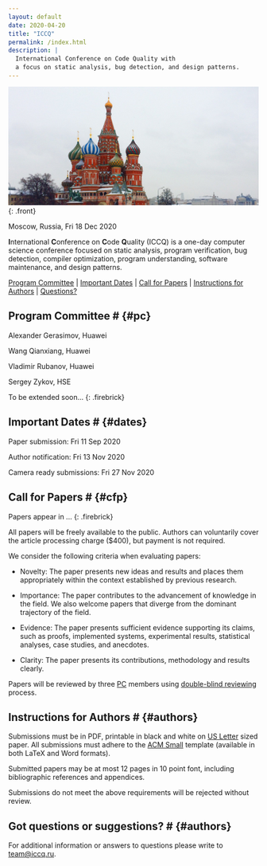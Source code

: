 ```yaml
---
layout: default
date: 2020-04-20
title: "ICCQ"
permalink: /index.html
description: |
  International Conference on Code Quality with
  a focus on static analysis, bug detection, and design patterns.
---
```


![Moscow](/images/moscow-winter.jpg)
{: .front}

Moscow, Russia, Fri 18 Dec 2020

**I**nternational **C**onference on **C**ode **Q**uality (ICCQ) is a one-day
computer science conference focused on static analysis, program verification,
bug detection, compiler optimization, program understanding,
software maintenance, and design patterns.

[Program Committee](#pc) |
[Important Dates](#dates) |
[Call for Papers](#cfp) |
[Instructions for Authors](#authors) |
[Questions?](#questions)

## Program Committee # {#pc}

Alexander Gerasimov, Huawei

Wang Qianxiang, Huawei

Vladimir Rubanov, Huawei

Sergey Zykov, HSE

To be extended soon...
{: .firebrick}

## Important Dates # {#dates}

Paper submission: Fri 11 Sep 2020

Author notification: Fri 13 Nov 2020

Camera ready submissions: Fri 27 Nov 2020

## Call for Papers # {#cfp}

Papers appear in ...
{: .firebrick}

All papers will be freely available to the public.
Authors can voluntarily cover the article processing charge ($400), but payment is not required.

We consider the following criteria when evaluating papers:

  * Novelty: The paper presents new ideas and results and places them appropriately within the context established by previous research.

  * Importance: The paper contributes to the advancement of knowledge in the field. We also welcome papers that diverge from the dominant trajectory of the field.

  * Evidence: The paper presents sufficient evidence supporting its claims, such as proofs, implemented systems, experimental results, statistical analyses, case studies, and anecdotes.

  * Clarity: The paper presents its contributions, methodology and results clearly.

Papers will be reviewed by three [PC](#pc) members using
[double-blind reviewing](https://www.journals.elsevier.com/social-science-and-medicine/policies/double-blind-peer-review-guidelines) process.

## Instructions for Authors # {#authors}

Submissions must be in PDF, printable in black and white on
[US Letter](https://en.wikipedia.org/wiki/Letter_%28paper_size%29) sized paper. All submissions must adhere to the
[ACM Small](http://www.acm.org/publications/authors/submissions)
template (available in both LaTeX and Word formats).

Submitted papers may be at most 12 pages in 10 point font,
including bibliographic references and appendices.

Submissions do not meet the above requirements will be rejected without review.


## Got questions or suggestions? # {#authors}

For additional information or answers to questions please write
to [team@iccq.ru](mailto:team@iccq.ru).



